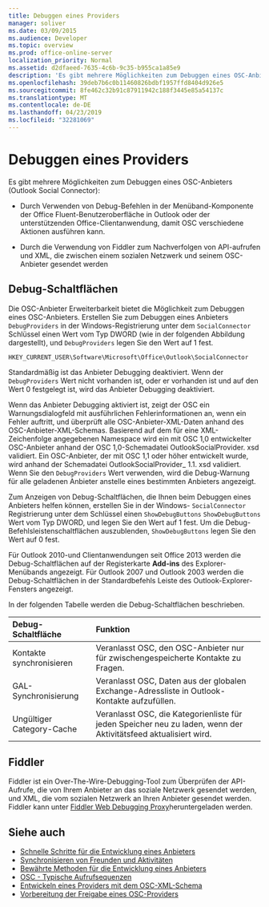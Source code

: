 ```yaml
---
title: Debuggen eines Providers
manager: soliver
ms.date: 03/09/2015
ms.audience: Developer
ms.topic: overview
ms.prod: office-online-server
localization_priority: Normal
ms.assetid: d2dfaeed-7635-4c6b-9c35-b955ca1a85e9
description: 'Es gibt mehrere Möglichkeiten zum Debuggen eines OSC-Anbieters (Outlook Social Connector):'
ms.openlocfilehash: 39deb7b6c0b11460826bdbf1957ffd8404d926e5
ms.sourcegitcommit: 8fe462c32b91c87911942c188f3445e85a54137c
ms.translationtype: MT
ms.contentlocale: de-DE
ms.lasthandoff: 04/23/2019
ms.locfileid: "32281069"
---
```

# <a name="debugging-a-provider"></a>Debuggen eines Providers

Es gibt mehrere Möglichkeiten zum Debuggen eines OSC-Anbieters (Outlook Social Connector): 
  
- Durch Verwenden von Debug-Befehlen in der Menüband-Komponente der Office Fluent-Benutzeroberfläche in Outlook oder der unterstützenden Office-Clientanwendung, damit OSC verschiedene Aktionen ausführen kann.
    
- Durch die Verwendung von Fiddler zum Nachverfolgen von API-aufrufen und XML, die zwischen einem sozialen Netzwerk und seinem OSC-Anbieter gesendet werden
    
## <a name="debug-buttons"></a>Debug-Schaltflächen

Die OSC-Anbieter Erweiterbarkeit bietet die Möglichkeit zum Debuggen eines OSC-Anbieters. Erstellen Sie zum Debuggen eines Anbieters `DebugProviders` in der Windows-Registrierung unter dem `SocialConnector` Schlüssel einen Wert vom Typ DWORD (wie in der folgenden Abbildung dargestellt), und `DebugProviders` legen Sie den Wert auf 1 fest. 
  
`HKEY_CURRENT_USER\Software\Microsoft\Office\Outlook\SocialConnector`
  
Standardmäßig ist das Anbieter Debugging deaktiviert. Wenn der `DebugProviders` Wert nicht vorhanden ist, oder er vorhanden ist und auf den Wert 0 festgelegt ist, wird das Anbieter Debugging deaktiviert. 
  
Wenn das Anbieter Debugging aktiviert ist, zeigt der OSC ein Warnungsdialogfeld mit ausführlichen Fehlerinformationen an, wenn ein Fehler auftritt, und überprüft alle OSC-Anbieter-XML-Daten anhand des OSC-Anbieter-XML-Schemas. Basierend auf dem für eine XML-Zeichenfolge angegebenen Namespace wird ein mit OSC 1,0 entwickelter OSC-Anbieter anhand der OSC 1,0-Schemadatei OutlookSocialProvider. xsd validiert. Ein OSC-Anbieter, der mit OSC 1,1 oder höher entwickelt wurde, wird anhand der Schemadatei OutlookSocialProvider_ 1.1. xsd validiert. Wenn Sie den `DebugProviders` Wert verwenden, wird die Debug-Warnung für alle geladenen Anbieter anstelle eines bestimmten Anbieters angezeigt. 
  
Zum Anzeigen von Debug-Schaltflächen, die Ihnen beim Debuggen eines Anbieters helfen können, erstellen Sie in der Windows- `SocialConnector` Registrierung unter dem Schlüssel einen `ShowDebugButtons` `ShowDebugButtons` Wert vom Typ DWORD, und legen Sie den Wert auf 1 fest. Um die Debug-Befehlsleistenschaltflächen auszublenden, `ShowDebugButtons` legen Sie den Wert auf 0 fest. 
  
Für Outlook 2010-und Clientanwendungen seit Office 2013 werden die Debug-Schaltflächen auf der Registerkarte **Add-ins** des Explorer-Menübands angezeigt. Für Outlook 2007 und Outlook 2003 werden die Debug-Schaltflächen in der Standardbefehls Leiste des Outlook-Explorer-Fensters angezeigt. 
  
In der folgenden Tabelle werden die Debug-Schaltflächen beschrieben.
  
|**Debug-Schaltfläche**|**Funktion**|
|:-----|:-----|
|Kontakte synchronisieren  <br/> |Veranlasst OSC, den OSC-Anbieter nur für zwischengespeicherte Kontakte zu Fragen.  <br/> |
|GAL-Synchronisierung  <br/> |Veranlasst OSC, Daten aus der globalen Exchange-Adressliste in Outlook-Kontakte aufzufüllen.  <br/> |
|Ungültiger Category-Cache  <br/> |Veranlasst OSC, die Kategorienliste für jeden Speicher neu zu laden, wenn der Aktivitätsfeed aktualisiert wird.  <br/> |
   
## <a name="fiddler"></a>Fiddler

Fiddler ist ein Over-The-Wire-Debugging-Tool zum Überprüfen der API-Aufrufe, die von Ihrem Anbieter an das soziale Netzwerk gesendet werden, und XML, die vom sozialen Netzwerk an Ihren Anbieter gesendet werden. Fiddler kann unter [Fiddler Web Debugging Proxy](https://www.fiddler2.com/fiddler2/version.asp)heruntergeladen werden.
  
## <a name="see-also"></a>Siehe auch

- [Schnelle Schritte für die Entwicklung eines Anbieters](quick-steps-for-learning-to-develop-a-provider.md)  
- [Synchronisieren von Freunden und Aktivitäten](synchronizing-friends-and-activities.md) 
- [Bewährte Methoden für die Entwicklung eines Anbieters](best-practices-for-developing-a-provider.md)
- [OSC - Typische Aufrufsequenzen](osc-typical-calling-sequences.md)  
- [Entwickeln eines Providers mit dem OSC-XML-Schema](developing-a-provider-with-the-osc-xml-schema.md)  
- [Vorbereitung der Freigabe eines OSC-Providers](getting-ready-to-release-an-osc-provider.md)

